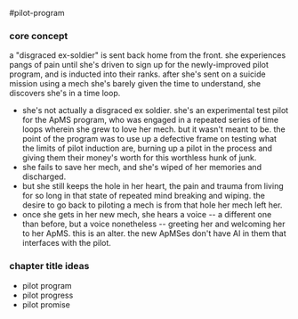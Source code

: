 #pilot-program
### core concept
a "disgraced ex-soldier" is sent back home from the front. she experiences pangs of pain until she's driven to sign up for the newly-improved pilot program, and is inducted into their ranks. after she's sent on a suicide mission using a mech she's barely given the time to understand, she discovers she's in a time loop.

- she's not actually a disgraced ex soldier. she's an experimental test pilot for the ApMS program, who was engaged in a repeated series of time loops wherein she grew to love her mech. but it wasn't meant to be. the point of the program was to use up a defective frame on testing what the limits of pilot induction are, burning up a pilot in the process and giving them their money's worth for this worthless hunk of junk.
- she fails to save her mech, and she's wiped of her memories and discharged.
- but she still keeps the hole in her heart, the pain and trauma from living for so long in that state of repeated mind breaking and wiping. the desire to go back to piloting a mech is from that hole her mech left her.
- once she gets in her new mech, she hears a voice -- a different one than before, but a voice nonetheless -- greeting her and welcoming her to her ApMS. this is an alter. the new ApMSes don't have AI in them that interfaces with the pilot.

### chapter title ideas
- pilot program
- pilot progress
- pilot promise
